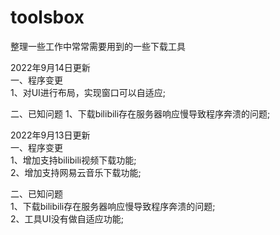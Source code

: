 # toolsbox
整理一些工作中常常需要用到的一些下载工具

2022年9月14日更新  
一、程序变更  
1、对UI进行布局，实现窗口可以自适应;  

二、已知问题
1、下载bilibili存在服务器响应慢导致程序奔溃的问题;  

2022年9月13日更新  
一、程序变更  
1、增加支持bilibili视频下载功能;  
2、增加支持网易云音乐下载功能;  

二、已知问题  
1、下载bilibili存在服务器响应慢导致程序奔溃的问题;  
2、工具UI没有做自适应功能;